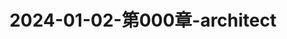 ---
layout: post
title: 2024-01-02-第000章-architect
categories: [IT技术]
description: 
keywords: architect.md
mermaid: false
sequence: false
flow: false
mathjax: false
mindmap: false
mindmap2: false
---
